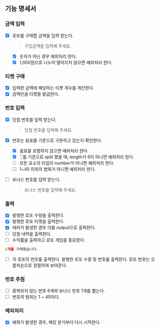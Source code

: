## 기능 명세서

### 금액 입력

- [x] 로또를 구매할 금액을 입력 받는다.

  > 구입금액을 입력해 주세요.

  - [x] 숫자가 아닌 경우 예외처리 한다.
  - [x] 1,000원으로 나누어 떨어지지 않으면 예외처리 한다.

### 티켓 구매

- [x] 입력한 금액에 해당하는 티켓 개수를 계산한다.
- [x] 금액만큼 티켓을 발급한다.

### 번호 입력

- [x] 당첨 번호를 입력 받는다.
  > 당첨 번호를 입력해 주세요.
- [x] 번호는 쉼표를 기준으로 구분하고 있는지 확인한다.

  - [x] 쉼표를 포함하지 않으면 예외처리 한다.
  - [x] ','를 기준으로 split 했을 때, length가 6이 아니면 예외처리 한다.
  - [ ] 모든 요소의 타입이 number가 아니면 예외처리 한다.
  - [ ] 1~45 이외의 범위가 아니면 예외처리 한다.

- [ ] 보너스 번호를 입력 받는다.
  > 보너스 번호를 입력해 주세요.

### 출력

- [x] 발행한 로또 수량을 출력한다.
- [x] 발행한 로또 티켓을 출력한다.
- [x] 에러가 발생한 경우 이를 output으로 출력한다.
- [ ] 당첨 내역을 출력한다.
- [ ] 수익률을 출력하고 로또 게임을 종료한다.

```js
8개를 구매했습니다.
```

- [ ] 각 로또의 번호를 출력한다. 발행한 로또 수량 및 번호를 출력한다. 로또 번호는 오름차순으로 정렬하여 보여준다.

### 번호 추첨

- [ ] 중복되지 않는 번호 6개와 보너스 번호 1개를 뽑는다.
- [ ] 번호의 범위는 1 ~ 45이다.

### 예외처리

- [x] 예외가 발생한 경우, 해당 분기부터 다시 시작한다.
